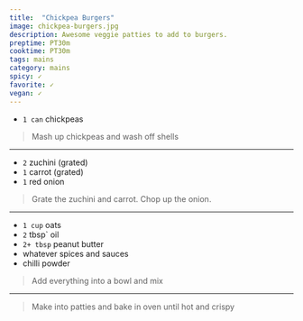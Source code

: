 ```yaml
---
title:  "Chickpea Burgers"
image: chickpea-burgers.jpg
description: Awesome veggie patties to add to burgers.
preptime: PT30m
cooktime: PT30m
tags: mains
category: mains
spicy: ✓
favorite: ✓
vegan: ✓
---
```


* `1 can` chickpeas

> Mash up chickpeas and wash off shells

--- 

* `2` zuchini (grated)
* `1` carrot (grated)
* `1` red onion

> Grate the zuchini and carrot. Chop up the onion.

---

* `1 cup` oats
* `2` tbsp` oil
* `2+ tbsp` peanut butter
* whatever spices and sauces
* chilli powder

> Add everything into a bowl and mix

--- 

> Make into patties and bake in oven until hot and crispy
